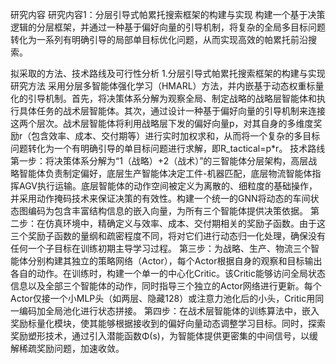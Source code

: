 研究内容
研究内容1：分层引导式帕累托搜索框架的构建与实现
构建一个基于决策逻辑的分层框架，并通过一种基于偏好向量的引导机制，将复杂的全局多目标问题转化为一系列有明确引导的局部单目标优化问题，从而实现高效的帕累托前沿搜索。

拟采取的方法、技术路线及可行性分析
1.分层引导式帕累托搜索框架的构建与实现
研究方法
采用分层多智能体强化学习（HMARL）方法，并内嵌基于动态权重标量化的引导机制。首先，将决策体系分解为观察全局、制定战略的战略层智能体和执行具体任务的战术层智能体。其次，通过设计一种基于偏好向量的引导机制来连接这两个层次。战术层智能体将利用战略层下发的偏好向量p，对其自身的多维度奖励r（包含效率、成本、交付期等）进行实时加权求和，从而将一个复杂的多目标问题转化为一个有明确引导的单目标问题进行求解，即R_tactical=p*r。
技术路线
第一步：将决策体系分解为“1（战略）+2（战术）”的三智能体分层架构，高层战略智能体负责制定偏好，底层生产智能体决定工件-机器匹配，底层物流智能体指挥AGV执行运输。底层智能体的动作空间被定义为离散的、细粒度的基础操作，并采用动作掩码技术来保证决策的有效性。构建一个统一的GNN将动态的车间状态图编码为包含丰富结构信息的嵌入向量，为所有三个智能体提供决策依据。
第二步：在仿真环境中，精确定义与效率、成本、交付期相关的奖励子函数。由于这三个奖励子函数的量纲和疏密程度不同，将对它们进行动态归一化处理，确保没有任何一个子目标在训练初期主导学习过程。
第三步：为战略、生产、物流三个智能体分别构建其独立的策略网络（Actor），每个Actor根据自身的观察和目标输出各自的动作。在训练时，构建一个单一的中心化Critic。该Critic能够访问全局状态信息以及全部三个智能体的动作，同时指导三个独立的Actor网络进行更新。每个Actor仅接一个小MLP头（如两层、隐藏128）或注意力池化后的小头，Critic用同一编码加全局池化进行状态拼接。
第四步：在战术层智能体的训练算法中，嵌入奖励标量化模块，使其能够根据接收到的偏好向量动态调整学习目标。同时，探索奖励塑形技术，通过引入潜能函数Φ(s)，为智能体提供更密集的中间信号，以缓解稀疏奖励问题，加速收敛。